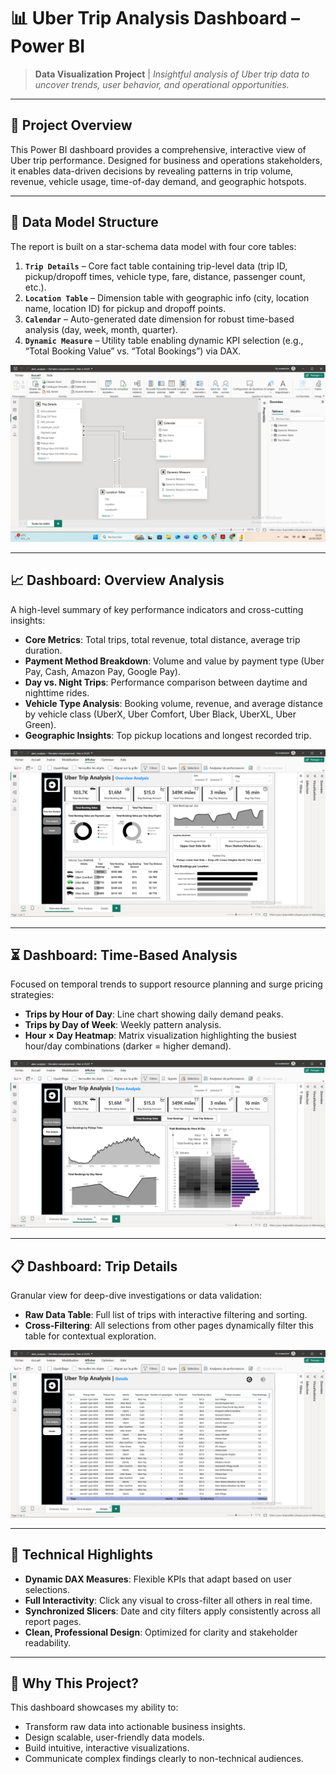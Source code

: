 # 📊 Uber Trip Analysis Dashboard – Power BI

> **Data Visualization Project** | *Insightful analysis of Uber trip data to uncover trends, user behavior, and operational opportunities.*

---

## 🎯 Project Overview

This Power BI dashboard provides a comprehensive, interactive view of Uber trip performance. Designed for business and operations stakeholders, it enables data-driven decisions by revealing patterns in trip volume, revenue, vehicle usage, time-of-day demand, and geographic hotspots.

---

## 🧩 Data Model Structure

The report is built on a star-schema data model with four core tables:

1. **`Trip Details`** – Core fact table containing trip-level data (trip ID, pickup/dropoff times, vehicle type, fare, distance, passenger count, etc.).
2. **`Location Table`** – Dimension table with geographic info (city, location name, location ID) for pickup and dropoff points.
3. **`Calendar`** – Auto-generated date dimension for robust time-based analysis (day, week, month, quarter).
4. **`Dynamic Measure`** – Utility table enabling dynamic KPI selection (e.g., “Total Booking Value” vs. “Total Bookings”) via DAX.

![Data Model](screenshots/data_model.png)

---

## 📈 Dashboard: Overview Analysis

A high-level summary of key performance indicators and cross-cutting insights:

- **Core Metrics**: Total trips, total revenue, total distance, average trip duration.
- **Payment Method Breakdown**: Volume and value by payment type (Uber Pay, Cash, Amazon Pay, Google Pay).
- **Day vs. Night Trips**: Performance comparison between daytime and nighttime rides.
- **Vehicle Type Analysis**: Booking volume, revenue, and average distance by vehicle class (UberX, Uber Comfort, Uber Black, UberXL, Uber Green).
- **Geographic Insights**: Top pickup locations and longest recorded trip.

![Overview Analysis](screenshots/overview_analysis.png)

---

## ⏳ Dashboard: Time-Based Analysis

Focused on temporal trends to support resource planning and surge pricing strategies:

- **Trips by Hour of Day**: Line chart showing daily demand peaks.
- **Trips by Day of Week**: Weekly pattern analysis.
- **Hour × Day Heatmap**: Matrix visualization highlighting the busiest hour/day combinations (darker = higher demand).

![Time Analysis](screenshots/time_analysis.png)

---

## 📋 Dashboard: Trip Details

Granular view for deep-dive investigations or data validation:

- **Raw Data Table**: Full list of trips with interactive filtering and sorting.
- **Cross-Filtering**: All selections from other pages dynamically filter this table for contextual exploration.

![Trip Details](screenshots/details_page.png)

---

## 🔧 Technical Highlights

- **Dynamic DAX Measures**: Flexible KPIs that adapt based on user selections.
- **Full Interactivity**: Click any visual to cross-filter all others in real time.
- **Synchronized Slicers**: Date and city filters apply consistently across all report pages.
- **Clean, Professional Design**: Optimized for clarity and stakeholder readability.

---
## 🚀 Why This Project?

This dashboard showcases my ability to:
- Transform raw data into actionable business insights.
- Design scalable, user-friendly data models.
- Build intuitive, interactive visualizations.
- Communicate complex findings clearly to non-technical audiences.

